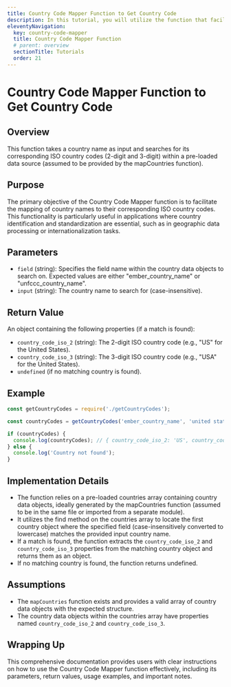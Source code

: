 ```yaml
---
title: Country Code Mapper Function to Get Country Code
description: In this tutorial, you will utilize the function that facilitates mapping country names to their corresponding ISO country codes.
eleventyNavigation:
  key: country-code-mapper
  title: Country Code Mapper Function
  # parent: overview
  sectionTitle: Tutorials
  order: 21
---
```


# Country Code Mapper Function to Get Country Code

## Overview

This function takes a country name as input and searches for its corresponding ISO country codes (2-digit and 3-digit) within a pre-loaded data source (assumed to be provided by the mapCountries function).

## Purpose

The primary objective of the Country Code Mapper function is to facilitate the mapping of country names to their corresponding ISO country codes. This functionality is particularly useful in applications where country identification and standardization are essential, such as in geographic data processing or internationalization tasks.

## Parameters

- `field` (string): Specifies the field name within the country data objects to search on. Expected values are either "ember_country_name" or "unfccc_country_name".
- `input` (string): The country name to search for (case-insensitive).

## Return Value

An object containing the following properties (if a match is found):

- `country_code_iso_2` (string): The 2-digit ISO country code (e.g., "US" for the United States).
- `country_code_iso_3` (string): The 3-digit ISO country code (e.g., "USA" for the United States).
- `undefined` (if no matching country is found).

## Example

```javascript
const getCountryCodes = require('./getCountryCodes');

const countryCodes = getCountryCodes('ember_country_name', 'united states of america');

if (countryCodes) {
  console.log(countryCodes); // { country_code_iso_2: 'US', country_code_iso_3: 'USA' }
} else {
  console.log('Country not found');
}
```

## Implementation Details
- The function relies on a pre-loaded countries array containing country data objects, ideally generated by the mapCountries function (assumed to be in the same file or imported from a separate module).
- It utilizes the find method on the countries array to locate the first country object where the specified field (case-insensitively converted to lowercase) matches the provided input country name.
- If a match is found, the function extracts the `country_code_iso_2` and `country_code_iso_3` properties from the matching country object and returns them as an object.
- If no matching country is found, the function returns undefined.

## Assumptions
- The `mapCountries` function exists and provides a valid array of country data objects with the expected structure.
- The country data objects within the countries array have properties named `country_code_iso_2` and `country_code_iso_3`.


## Wrapping Up
This comprehensive documentation provides users with clear instructions on how to use the Country Code Mapper function effectively, including its parameters, return values, usage examples, and important notes.